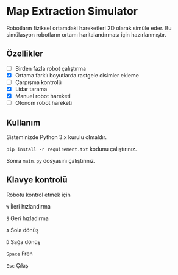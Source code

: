 # Map Extraction Simulator

Robotların fiziksel ortamdaki hareketleri 2D olarak simüle eder. Bu simülasyon robotların ortamı haritalandırması için hazırlanmıştır.

## Özellikler

- [ ] Birden fazla robot çalıştırma
- [X] Ortama farklı boyutlarda rastgele cisimler ekleme
- [ ] Çarpışma kontrolü
- [X] Lidar tarama
- [X] Manuel robot hareketi
- [ ] Otonom robot hareketi

## Kullanım

Sisteminizde Python 3.x kurulu olmaldır.

`pip install -r requirement.txt` kodunu çalıştırınız.

Sonra `main.py` dosyasını çalıştırınız.

## Klavye kontrolü

Robotu kontrol etmek için

`W` İleri hızlandırma

`S` Geri hızladırma

`A` Sola dönüş

`D` Sağa dönüş

`Space` Fren

`Esc` Çıkış
